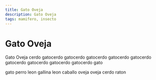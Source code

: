 ```yaml
---
title: Gato Oveja
description: Gato Oveja
tags: mamifero, insecto
---
```


# Gato Oveja

Gato Oveja cerdo gatocerdo gatocerdo gatocerdo gatocerdo gatocerdo gatocerdo gatocerdo gatocerdo gatocerdo gato

gato perro leon gallina leon caballo oveja oveja cerdo raton